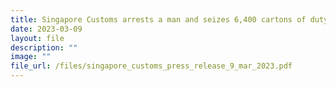 ```yaml
---
title: Singapore Customs arrests a man and seizes 6,400 cartons of duty-unpaid cigarettes
date: 2023-03-09
layout: file
description: ""
image: ""
file_url: /files/singapore_customs_press_release_9_mar_2023.pdf
---
```


